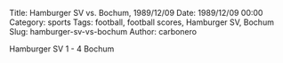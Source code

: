 Title: Hamburger SV vs. Bochum, 1989/12/09
Date: 1989/12/09 00:00
Category: sports
Tags: football, football scores, Hamburger SV, Bochum
Slug: hamburger-sv-vs-bochum
Author: carbonero


Hamburger SV 1 - 4 Bochum
